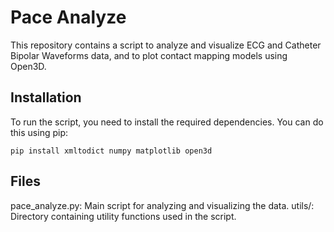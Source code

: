 # Pace Analyze

This repository contains a script to analyze and visualize ECG and Catheter Bipolar Waveforms data, and to plot contact mapping models using Open3D.

## Installation

To run the script, you need to install the required dependencies. You can do this using pip:

```
pip install xmltodict numpy matplotlib open3d
```

##  Files
pace_analyze.py: Main script for analyzing and visualizing the data.
utils/: Directory containing utility functions used in the script.

